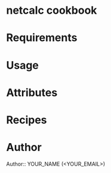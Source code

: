 # netcalc cookbook

# Requirements

# Usage

# Attributes

# Recipes

# Author

Author:: YOUR_NAME (<YOUR_EMAIL>)
